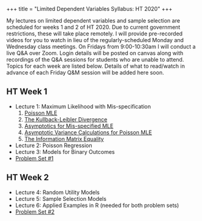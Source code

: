 +++
title = "Limited Dependent Variables Syllabus: HT 2020"
+++

My lectures on limited dependent variables and sample selection are scheduled for weeks 1 and 2 of HT 2020. Due to current government restrictions, these will take place remotely. I will provide pre-recorded videos for you to watch in lieu of the regularly-scheduled Monday and Wednesday class meetings. On Fridays from 9:00-10:30am I will conduct a live Q&A over Zoom. Login details will be posted on canvas along with recordings of the Q&A sessions for students who are unable to attend. Topics for each week are listed below. Details of what to read/watch in advance of each Friday Q&M session will be added here soon.

## HT Week 1
* Lecture 1: Maximum Likelihood with Mis-specification
    1. [Poisson MLE](https://expl.ai/CHAKTHR)
    2. [The Kullback-Leibler Divergence](https://expl.ai/REZKTJY)
    3. [Asymptotics for Mis-specified MLE](https://expl.ai/MRVFZMR)
    4. [Asymptotic Variance Calculations for Poisson MLE](https://expl.ai/TZBUFGU)
    5. [The Information Matrix Equality](https://expl.ai/MDCWESE)
* Lecture 2: Poisson Regression
* Lecture 3: Models for Binary Outcomes
* [Problem Set #1](/ps1.pdf)

## HT Week 2
* Lecture 4: Random Utility Models
* Lecture 5: Sample Selection Models
* Lecture 6: Applied Examples in R (needed for both problem sets)
* [Problem Set #2](/ps2.pdf)


